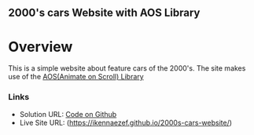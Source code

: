 ## 2000's cars Website with AOS Library


# Overview

This is a simple website about feature cars of the 2000's. The site makes use of the [AOS(Animate on Scroll) Library](https://github.com/michalsnik/aos)

### Links

- Solution URL: [Code on Github](https://github.com/ikennaezef/2000s-cars-website)
- Live Site URL: (https://ikennaezef.github.io/2000s-cars-website/)